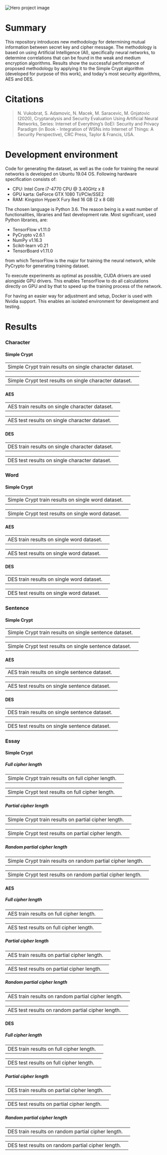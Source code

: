 ![Hero project image](assets/hero.png)

# Summary
This repository introduces new methodology for determining mutual information between secret key and cipher message. The methodology is based on using Artificial Intelligence (AI), specifically   neural networks, to determine correlations that can be found in the weak and medium encryption algorithms. Results show the successful performance of proposed methodology by applying it to the Simple Crypt algorithm (developed for purpose of this work), and today's most security algorithms, AES and DES.

# Citations
> N. Vukobrat, S. Adamovic, N. Macek, M. Saracevic, M. Gnjatovic (2020), Cryptanalysis and Security Evaluation Using Artificial Neural Networks, Series:  Internet of Everything’s (IoE): Security and Privacy Paradigm (in Book - Integration of WSNs into Internet of Things: A Security Perspective), CRC Press, Taylor & Francis, USA.

# Development environment
Code for generating the dataset, as well as the code for training the neural networks is developed on Ubuntu 19.04 OS. Following hardware specification consists of:
- CPU: Intel Core i7-4770 CPU @ 3.40GHz x 8
- GPU karta: GeForce GTX 1080 Ti/PCIe/SSE2
- RAM: Kingston HyperX Fury Red 16 GB (2 x 8 GB)

The chosen language is Python  3.6. The reason being is a wast number of functionalities, libraries and fast development rate. Most significant, used Python libraries, are:
- TensorFlow v1.11.0
- PyCrypto v2.6.1
- NumPy v1.16.3
- Scikit-learn v0.21
- TensorBoard v1.11.0

from which TensorFlow is the major for training the neural network, while PyCrypto for generating training dataset.

To execute experiments as optimal as possible, CUDA drivers are used alongside GPU drivers. This enables TensorFlow to do all calculations directly on GPU and by that to speed up the training process of the network.

For having an easier way for adjustment and setup, Docker is used with Nvidia support. This enables an isolated environment for development and testing.

# Results
### Character
#### Simple Crypt
<table>
	<tr>
		<td>Simple Crypt train results on single character dataset.</td>
		<td><img src="assets/images/SC_Char_Train.png" alt=""></td>
	</tr>
</table>
<table>
	<tr>
		<td>Simple Crypt test results on single character dataset.</td>
		<td><img src="assets/images/SC_Char_Test.png" alt=""></td>
	</tr>
</table>

#### AES
<table>
	<tr>
		<td>AES train results on single character dataset.</td>
		<td><img src="assets/images/AES_Char_Train.png" alt=""></td>
	</tr>
</table>
<table>
	<tr>
		<td>AES test results on single character dataset.</td>
		<td><img src="assets/images/AES_Char_Test.png" alt=""></td>
	</tr>
</table>

#### DES
<table>
	<tr>
		<td>DES train results on single character dataset.</td>
		<td><img src="assets/images/DES_Char_Train.png" alt=""></td>
	</tr>
</table>
<table>
	<tr>
		<td>DES test results on single character dataset.</td>
		<td><img src="assets/images/DES_Char_Test.png" alt=""></td>
	</tr>
</table>


### Word
#### Simple Crypt
<table>
	<tr>
		<td>Simple Crypt train results on single word dataset.</td>
		<td><img src="assets/images/SC_Word_Train.png" alt=""></td>
	</tr>
</table>
<table>
	<tr>
		<td>Simple Crypt test results on single word dataset.</td>
		<td><img src="assets/images/SC_Word_Test.png" alt=""></td>
	</tr>
</table>

#### AES
<table>
	<tr>
		<td>AES train results on single word dataset.</td>
		<td><img src="assets/images/AES_Word_Train.png" alt=""></td>
	</tr>
</table>
<table>
	<tr>
		<td>AES test results on single word dataset.</td>
		<td><img src="assets/images/AES_Word_Test.png" alt=""></td>
	</tr>
</table>

#### DES
<table>
	<tr>
		<td>DES train results on single word dataset.</td>
		<td><img src="assets/images/DES_Word_Train.png" alt=""></td>
	</tr>
</table>
<table>
	<tr>
		<td>DES test results on single word dataset.</td>
		<td><img src="assets/images/DES_Word_Test.png" alt=""></td>
	</tr>
</table>

### Sentence
#### Simple Crypt
<table>
	<tr>
		<td>Simple Crypt train results on single sentence dataset.</td>
		<td><img src="assets/images/SC_Sentence_Train.png" alt=""></td>
	</tr>
</table>
<table>
	<tr>
		<td>Simple Crypt test results on single sentence dataset.</td>
		<td><img src="assets/images/SC_Sentence_Test.png" alt=""></td>
	</tr>
</table>

#### AES
<table>
	<tr>
		<td>AES train results on single sentence dataset.</td>
		<td><img src="assets/images/AES_Sentence_Train.png" alt=""></td>
	</tr>
</table>
<table>
	<tr>
		<td>AES test results on single sentence dataset.</td>
		<td><img src="assets/images/AES_Sentence_Test.png" alt=""></td>
	</tr>
</table>

#### DES
<table>
	<tr>
		<td>DES train results on single sentence dataset.</td>
		<td><img src="assets/images/DES_Sentence_Train.png" alt=""></td>
	</tr>
</table>
<table>
	<tr>
		<td>DES test results on single sentence dataset.</td>
		<td><img src="assets/images/DES_Sentence_Test.png" alt=""></td>
	</tr>
</table>

### Essay
#### Simple Crypt
##### Full cipher length
<table>
	<tr>
		<td>Simple Crypt train results on full cipher length.</td>
		<td><img src="assets/images/SC_FCL_Train.png" alt=""></td>
	</tr>
</table>
<table>
	<tr>
		<td>Simple Crypt test results on full cipher length.</td>
		<td><img src="assets/images/SC_FCL_Test.png" alt=""></td>
	</tr>
</table>

##### Partial cipher length
<table>
	<tr>
		<td>Simple Crypt train results on partial cipher length.</td>
		<td><img src="assets/images/SC_PCL_Train.png" alt=""></td>
	</tr>
</table>
<table>
	<tr>
		<td>Simple Crypt test results on partial cipher length.</td>
		<td><img src="assets/images/SC_PCL_Test.png" alt=""></td>
	</tr>
</table>

##### Random partial cipher length
<table>
	<tr>
		<td>Simple Crypt train results on random partial cipher length.</td>
		<td><img src="assets/images/SC_RPCL_Train.png" alt=""></td>
	</tr>
</table>
<table>
	<tr>
		<td>Simple Crypt test results on random partial cipher length.</td>
		<td><img src="assets/images/SC_RPCL_Test.png" alt=""></td>
	</tr>
</table>

#### AES
##### Full cipher length
<table>
	<tr>
		<td>AES train results on full cipher length.</td>
		<td><img src="assets/images/AES_FCL_Train.png" alt=""></td>
	</tr>
</table>
<table>
	<tr>
		<td>AES test results on full cipher length.</td>
		<td><img src="assets/images/AES_FCL_Test.png" alt=""></td>
	</tr>
</table>

##### Partial cipher length
<table>
	<tr>
		<td>AES train results on partial cipher length.</td>
		<td><img src="assets/images/AES_PCL_Train.png" alt=""></td>
	</tr>
</table>
<table>
	<tr>
		<td>AES test results on partial cipher length.</td>
		<td><img src="assets/images/AES_PCL_Test.png" alt=""></td>
	</tr>
</table>

##### Random partial cipher length
<table>
	<tr>
		<td>AES train results on random partial cipher length.</td>
		<td><img src="assets/images/AES_RPCL_Train.png" alt=""></td>
	</tr>
</table>
<table>
	<tr>
		<td>AES test results on random partial cipher length.</td>
		<td><img src="assets/images/AES_RPCL_Test.png" alt=""></td>
	</tr>
</table>

#### DES
##### Full cipher length
<table>
	<tr>
		<td>DES train results on full cipher length.</td>
		<td><img src="assets/images/DES_FCL_Train.png" alt=""></td>
	</tr>
</table>
<table>
	<tr>
		<td>DES test results on full cipher length.</td>
		<td><img src="assets/images/DES_FCL_Test.png" alt=""></td>
	</tr>
</table>

##### Partial cipher length
<table>
	<tr>
		<td>DES train results on partial cipher length.</td>
		<td><img src="assets/images/DES_PCL_Train.png" alt=""></td>
	</tr>
</table>
<table>
	<tr>
		<td>DES test results on partial cipher length.</td>
		<td><img src="assets/images/DES_PCL_Test.png" alt=""></td>
	</tr>
</table>

##### Random partial cipher length
<table>
	<tr>
		<td>DES train results on random partial cipher length.</td>
		<td><img src="assets/images/DES_RPCL_Train.png" alt=""></td>
	</tr>
</table>
<table>
	<tr>
		<td>DES test results on random partial cipher length.</td>
		<td><img src="assets/images/DES_RPCL_Test.png" alt=""></td>
	</tr>
</table>

